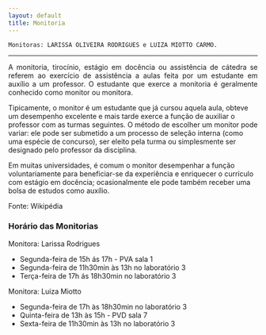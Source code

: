 ```yaml
---
layout: default
title: Monitoria
---
```


    Monitoras: LARISSA OLIVEIRA RODRIGUES e LUIZA MIOTTO CARMO.


---

<p style="text-align: justify;"> 
A monitoria, tirocínio, estágio em docência ou assistência de cátedra se referem ao exercício de assistência a aulas feita por um estudante em auxílio a um professor. O estudante que exerce a monitoria é geralmente conhecido como monitor ou monitora.

Tipicamente, o monitor é um estudante que já cursou aquela aula, obteve um desempenho excelente e mais tarde exerce a função de auxiliar o professor com as turmas seguintes. O método de escolher um monitor pode variar: ele pode ser submetido a um processo de seleção interna (como uma espécie de concurso), ser eleito pela turma ou simplesmente ser designado pelo professor da disciplina.

Em muitas universidades, é comum o monitor desempenhar a função voluntariamente para beneficiar-se da experiência e enriquecer o currículo com estágio em docência; ocasionalmente ele pode também receber uma bolsa de estudos como auxílio.

Fonte: Wikipédia
</p>

### Horário das Monitorias

Monitora: Larissa Rodrigues

* Segunda-feira de 15h ás 17h - PVA sala 1
* Segunda-feira de 11h30min às 13h no laboratório 3
* Terça-feira de 17h ás 18h30min no laboratório 3

Monitora: Luiza Miotto

* Segunda-feira de 17h às 18h30min no laboratório 3
* Quinta-feira de 13h às 15h - PVD sala 7
* Sexta-feira de 11h30min às 13h no laboratório 3
